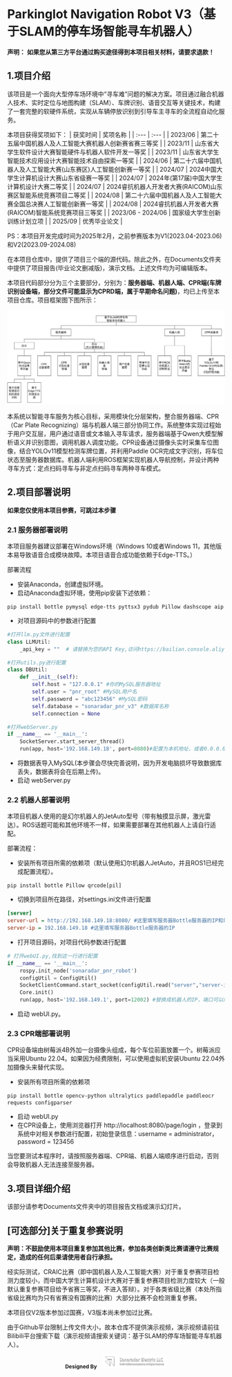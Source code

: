 # Parkinglot Navigation Robot V3（基于SLAM的停车场智能寻车机器人）

**声明：**
**如果您从第三方平台通过购买途径得到本项目相关材料，请要求退款！**

## 1.项目介绍
该项目是一个面向大型停车场环境中“寻车难”问题的解决方案。项目通过融合机器人技术、实时定位与地图构建（SLAM）、车牌识别、语音交互等关键技术，构建了一套完整的软硬件系统，实现从车辆停放识别到引导车主寻车的全流程自动化服务。

本项目获得奖项如下：
| 获奖时间 | 奖项名称 |
| :--- | :--- |
| 2023/06 | 第二十五届中国机器人及人工智能大赛机器人创新赛省赛三等奖 |
| 2023/11 | 山东省大学生软件设计大赛智能硬件与机器人软件开发一等奖 |
| 2023/11 | 山东省大学生智能技术应用设计大赛智能技术自由探索一等奖 |
| 2024/06 | 第二十六届中国机器人及人工智能大赛(山东赛区)人工智能创新赛一等奖 |
| 2024/07 | 2024中国大学生计算机设计大赛山东省级赛一等奖 |
| 2024/07 | 2024年(第17届)中国大学生计算机设计大赛二等奖 |
| 2024/07 | 2024睿抗机器人开发者大赛(RAICOM)山东赛区智能系统竞赛项目二等奖 |
| 2024/08 | 第二十六届中国机器人及人工智能大赛全国总决赛人工智能创新赛一等奖 |
| 2024/08 | 2024睿抗机器人开发者大赛(RAICOM)智能系统竞赛项目三等奖 |
| 2023/06 - 2024/06 | 国家级大学生创新训练计划立项 |
| 2025/09 | 优秀毕业论文 |

PS：本项目开发完成时间为2025年2月，之前参赛版本为V1(2023.04-2023.06)和V2(2023.09-2024.08)

在本项目仓库中，提供了项目三个端的源代码。除此之外，在Documents文件夹中提供了项目报告(毕业论文删减版)，演示文档。上述文件均为可编辑版本。

本项目代码部分分为三个主要部分，分别为：**服务器端、机器人端、CPR端(车牌识别设备端，部分文件可能显示为CPRD端，属于早期命名问题)**，均已上传至本项目仓库。项目框架图下图所示：

![项目框架图](https://github.com/sonaradarcn/Parkinglot-Navigation-Robot-V3/blob/main/Picture/4-1.png?raw=true)

本系统以智能寻车服务为核心目标，采用模块化分层架构，整合服务器端、CPR（Car Plate Recognizing）端与机器人端三部分协同工作。系统整体实现过程始于用户交互层，用户通过语音或文本输入寻车请求，服务器端基于Qwen大模型解析语义并识别意图，调用机器人调度功能。CPR设备通过摄像头实时采集车位图像，结合YOLOv11模型检测车牌位置，并利用Paddle OCR完成文字识别，将车位状态至服务器数据库。机器人端利用ROS框架实现机器人导航控制，并设计两种寻车方式：定点扫码寻车与非定点扫码寻车两种寻车模式。

## 2.项目部署说明
**如果您仅使用本项目参赛，可跳过本步骤**
### 2.1 服务器部署说明
本项目服务器建议部署在Windows环境（Windows 10或者Windows 11，其他版本易导致语音合成模块故障。本项目语音合成功能依赖于Edge-TTS。）

部署流程
- 安装Anaconda，创建虚拟环境。
- 启动Anaconda虚拟环境，使用pip安装下述依赖：
```pip
pip install bottle pymysql edge-tts pyttsx3 pydub Pillow dashscope aip
```
- 对项目源码中的参数进行配置
```python
#打开llm.py文件进行配置
class LLMUtil: 
    _api_key = ""  # 请替换为您的API Key,访问https://bailian.console.aliyun.com/?spm=5176.29597918.J_SEsSjsNv72yRuRFS2VknO.2.1e8c7ca0RPxxIZ#/efm/model_center申请
```
```python
#打开utils.py进行配置
class DBUtil:
    def __init__(self):
        self.host = "127.0.0.1" #你的MySQL服务器地址
        self.user = "pnr_root" #MySQL用户名
        self.password = "abc123456" #MySQL密码
        self.database = "sonaradar_pnr_v3" #数据库名称
        self.connection = None
```
```python
#打开webServer.py
if __name__ == '__main__':
    SocketServer.start_server_thread()
    run(app, host='192.168.149.18', port=8080)#配置为本机地址，或者0.0.0.0
```
- 将数据表导入MySQL(本步骤会尽快完善说明，因为开发电脑损坏导致数据库丢失，数据表将会在后期上传)。
- 启动 webServer.py
### 2.2 机器人部署说明
本项目机器人使用的是幻尔机器人的JetAuto型号（带有触摸显示屏，激光雷达）。ROS话题可能和其他环境不一样，如果需要部署在其他机器人上请自行适配。

部署流程：

- 安装所有项目所需的依赖项（默认使用幻尔机器人JetAuto，并且ROS1已经完成配置流程）。
```pip
pip install bottle Pillow qrcode[pil]
```
- 切换到项目所在路径，对settings.ini文件进行配置
```ini
[server]
server-url = http://192.168.149.18:8080/ #这里填写服务器Bottle服务器的IP和端口
server-ip = 192.168.149.18 #这里填写服务器Bottle服务器的IP
```
- 打开项目源码，对项目代码参数进行配置
```python
# 打开webUI.py,找到这一行进行配置
if __name__ == '__main__':
    rospy.init_node('sonaradar_pnr_robot')
    configUtil = ConfigUtil()
    SocketClientCommand.start_socket(configUtil.read("server","server-ip"), 12000)
    Core.init()
    run(app, host='192.168.149.1', port=12002) #替换成机器人的IP，端口可以随意调整
```
- 启动 webUI.py。
### 2.3 CPR端部署说明
CPR设备端由树莓派4B外加一台摄像头组成，每个车位前面放置一个。树莓派应当采用Ubuntu 22.04。如果因为经费限制，可以使用虚拟机安装Ubuntu 22.04外加摄像头来替代实现。
- 安装所有项目所需的依赖项
```pip
pip install bottle opencv-python ultralytics paddlepaddle paddleocr requests configparser
```
- 启动 webUI.py
- 在CPR设备上，使用浏览器打开 http://localhost:8080/page/login ，登录到系统中对相关参数进行配置，初始登录信息：username = administrator，password = 123456

当您要测试本程序时，请按照服务器端、CPR端、机器人端顺序进行启动，否则会导致机器人无法连接至服务器。

## 3.项目详细介绍
该部分请参考Documents文件夹中的项目报告文档或演示幻灯片。

## [可选部分]关于重复参赛说明
**声明：不鼓励使用本项目重复参加其他比赛，参加各类创新类比赛请遵守比赛规定，造成的任何后果请使用者自行承担。**

经实际测试，CRAIC比赛（即中国机器人及人工智能大赛）对于重复参赛项目检测力度较小，而中国大学生计算机设计大赛对于重复参赛项目检测力度较大（一般默认重复参赛项目给予省赛三等奖，不进入答辩）。对于各类省级比赛（本处所指省级比赛均为只有省赛没有国赛的比赛）大部分比赛不会检测重复参赛。

本项目仅V2版本参加过国赛，V3版本尚未参加过比赛。

由于Github平台限制上传文件大小，故本仓库不提供演示视频，演示视频请前往Bilibili平台搜索下载（演示视频请搜索关键词：基于SLAM的停车场智能寻车机器人）。


<p align="center" style="font-size:12px;font-weight:bold">
            Designed By
    <img src="https://github.com/sonaradarcn/Sonaradar_Copyright_Assets/blob/main/SEL%20LOGO%20FULL.png?raw=true" alt="描述" style="height:32px;align-content:center;margin-left:10px;">
</p>







